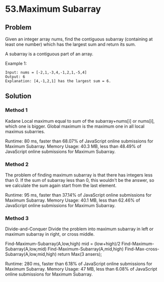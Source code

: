# 53.Maximum Subarray

## Problem
Given an integer array nums, find the contiguous subarray (containing at least one number) which has the largest sum and return its sum.

A subarray is a contiguous part of an array.

Example 1:
```dash
Input: nums = [-2,1,-3,4,-1,2,1,-5,4]
Output: 6
Explanation: [4,-1,2,1] has the largest sum = 6.
```
## Solution
### Method 1
Kadane
Local maximum equal to sum of the subarray+nums[i] or nums[i], which one is bigger. 
Global maximum is the maximum one in all local maximus subarries. 

Runtime: 80 ms, faster than 68.07% of JavaScript online submissions for Maximum Subarray.
Memory Usage: 40.3 MB, less than 48.49% of JavaScript online submissions for Maximum Subarray.

### Method 2
The problem of finding maximum subarray is that there has integers less than 0. If the sum of subarray less than 0, this wouldn't be the answer, so we calculate the sum again start from the last element.

Runtime: 95 ms, faster than 37.14% of JavaScript online submissions for Maximum Subarray.
Memory Usage: 40.1 MB, less than 62.46% of JavaScript online submissions for Maximum Subarray. 

### Method 3
Divide-and-Conquer
Divide the problem into maximum subarray in left or maximum subarray in right, or cross middle. 

Find-Maximum-Subarray(A,low,high)
  mid = (low+high)/2
  Find-Maximum-Subarray(A,low,mid)
  Find-Maximum-Subarray(A,mid,high)
  Find-Max-cross-Subarray(A,low,mid,high)
return Max(3 ansers);

Runtime: 280 ms, faster than 6.18% of JavaScript online submissions for Maximum Subarray.
Memory Usage: 47 MB, less than 6.08% of JavaScript online submissions for Maximum Subarray.






